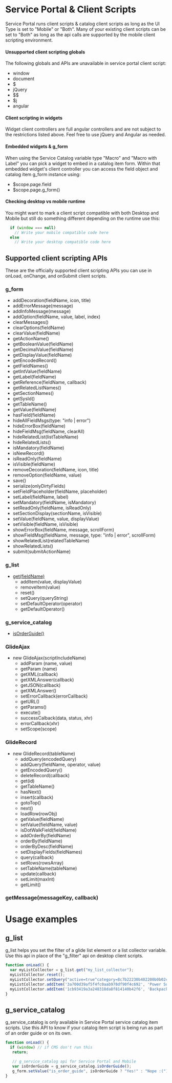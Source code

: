 
# Service Portal & Client Scripts

Service Portal runs client scripts & catalog client scripts as long as the UI Type is set to "Mobile" or "Both". Many of your existing client scripts can be set to "Both" as long as the api calls are supported by the mobile client scripting environment.

#### Unsupported client scripting globals

The following globals and APIs are unavailable in service portal client script:

* window
* document
* $
* jQuery
* $$
* $j
* angular

#### Client scripting in widgets

Widget client controllers are full angular controllers and are not subject to the restrictions listed above. Feel free to use jQuery and Angular as needed.

#### Embedded widgets & g_form

When using the Service Catalog variable type "Macro" and "Macro with Label" you can pick a widget to embed in a catalog item form. Within that embedded widget's client controller you can access the field object and catalog item g_form instance using:

* $scope.page.field
* $scope.page.g_form()

#### Checking desktop vs mobile runtime

You might want to mark a client script compatible with both Desktop and Mobile but still do something different depending on the runtime use this:

```javascript
  if (window === null)
    // Write your mobile compatible code here
  else
    // Write your desktop compatible code here
```

## Supported client scripting APIs

These are the officially supported client scripting APIs you can use in onLoad, onChange, and onSubmit client scripts.

### g_form

* addDecoration(fieldName, icon, title)
* addErrorMessage(message)
* addInfoMessage(message)
* addOption(fieldName, value, label, index)
* clearMessages()
* clearOptions(fieldName)
* clearValue(fieldName)
* getActionName()
* getBooleanValue(fieldName)
* getDecimalValue(fieldName)
* getDisplayValue(fieldName)
* getEncodedRecord()
* getFieldNames()
* getIntValue(fieldName)
* getLabel(fieldName)
* getReference(fieldName, callback)
* getRelatedListNames()
* getSectionNames()
* getSysId()
* getTableName()
* getValue(fieldName)
* hasField(fieldName)
* hideAllFieldMsgs(type: "info |  error")
* hideErrorBox(fieldName)
* hideFieldMsg(fieldName, clearAll)
* hideRelatedList(listTableName)
* hideRelatedLists()
* isMandatory(fieldName)
* isNewRecord()
* isReadOnly(fieldName)
* isVisible(fieldName)
* removeDecoration(fieldName, icon, title)
* removeOption(fieldName, value)
* save()
* serialize(onlyDirtyFields)
* setFieldPlaceholder(fieldName, placeholder)
* setLabel(fieldName, label)
* setMandatory(fieldName, isMandatory)
* setReadOnly(fieldName, isReadOnly)
* setSectionDisplay(sectionName, isVisible)
* setValue(fieldName, value, displayValue)
* setVisible(fieldName, isVisible)
* showErrorBox(fieldName, message, scrollForm)
* showFieldMsg(fieldName, message, type: "info | error", scrollForm)
* showRelatedList(relatedTableName)
* showRelatedLists()
* submit(submitActionName)

### g_list
* [get(fieldName)](#g_list)
  * addItem(value, displayValue)
  * removeItem(value)
  * reset()
  * setQuery(queryString)
  * setDefaultOperator(operator)
  * getDefaultOperator()

### g_service_catalog
* [isOrderGuide()](#g_service_catalog)

### GlideAjax

* new GlideAjax(scriptIncludeName)
  * addParam (name, value)
  * getParam (name)
  * getXML(callback)
  * getXMLAnswer(callback)
  * getJSON(callback)
  * getXMLAnswer()
  * setErrorCallback(errorCallback)
  * getURL()
  * getParams()
  * execute()
  * successCalback(data, status, xhr)
  * errorCallback(xhr)
  * setScope(scope)


### GlideRecord
* new GlideRecord(tableName)
  * addQuery(encodedQuery)
  * addQuery(fieldName, operator, value)
  * getEncodedQuery()
  * deleteRecord(callback)
  * get(id)
  * getTableName()
  * hasNext()
  * insert(callback)
  * gotoTop()
  * next()
  * loadRow(rowObj)
  * getValue(fieldName)
  * setValue(fieldName, value)
  * isDotWalkField(fieldName)
  * addOrderBy(fieldName)
  * orderBy(fieldName)
  * orderByDesc(fieldName)
  * setDisplayFields(fieldNames)
  * query(callback)
  * setRows(rowsArray)
  * setTableName(tableName)
  * update(callback)
  * setLimit(maxInt)
  * getLimit()


### getMessage(messageKey, callback)


# Usage examples

<a name="g_list"></a>g_list
-----
g_list helps you set the filter of a glide list element or a list collector variable. Use this api in place of the "g_filter" api on desktop client scripts.

```javascript
function onLoad() {
  var myListCollector = g_list.get("my_list_collector");
  myListCollector.reset();
  myListCollector.setQuery("active=true^category=8c7b22230b402200b0b02c6317673a62");
  myListCollector.addItem('3a700d39af5f4fc0aab978df90f4c692', 'Power Supply');
  myListCollector.addItem('1cb93419a3a248318da8f814140b42f6', 'Backpack');
}
```

<a name="g_service_catalog"></a>g_service_catalog
-----
g_service_catalog is only available in Service Portal service catalog item scripts. Use this API to know if your catalog item script is being run as part of an order guide or on its own.

 ```javascript
 function onLoad() {
   if (window) // if CMS don't run this
    return;

    // g_service_catalog api for Service Portal and Mobile
    var isOrderGuide = g_service_catalog.isOrderGuide();
    g_form.setValue("is_order_guide", isOrderGuide ? "Yes!" : "Nope :(");
}
 ```
